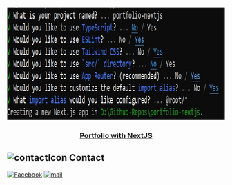 <br />
 <p align="center">
    <img src="./installation-guide.jpg" alt="Logo" width="909" height="261" />
    <h3 align="center "><a href="https://portfolio-miraz-uddin.vercel.app" target="_blank" >Portfolio with NextJS</a></h3>
</p>

<!-- Contact  -->

## ![contactIcon][contacticon-shield] Contact

[![Facebook][facebook-shield]][facebook-url]
[![mail][mail-shield]][mail-url]

<!-- MARKDOWN LINKS & IMAGES -->

[facebook-shield]: https://img.shields.io/badge/-Facebook-black.svg?style=flat-square&logo=facebook&color=555&logoColor=white
[facebook-url]: https://www.facebook.com/profile.php?id=100083946927748
[mail-shield]: https://img.shields.io/badge/%F0%9F%93%A7%20Email-mirazuddin0623%40gmail.com-blueviolet
[mail-url]: mailto:mirazuddin0623@gmail.com
[contacticon-shield]: https://img.icons8.com/external-flaticons-lineal-color-flat-icons/28/undefined/external-support-communication-media-flaticons-lineal-color-flat-icons.png
